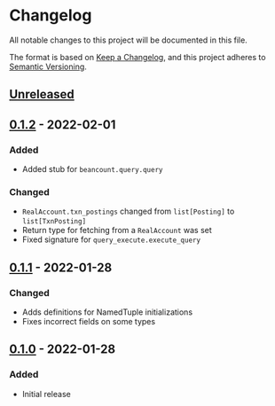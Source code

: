 # Changelog

All notable changes to this project will be documented in this file.

The format is based on [Keep a Changelog](https://keepachangelog.com/en/1.0.0/),
and this project adheres to [Semantic Versioning](https://semver.org/spec/v2.0.0.html).

## [Unreleased]

## [0.1.2] - 2022-02-01

### Added

- Added stub for `beancount.query.query`

### Changed

- `RealAccount.txn_postings` changed from `list[Posting]` to `list[TxnPosting]`
- Return type for fetching from a `RealAccount` was set
- Fixed signature for `query_execute.execute_query`

## [0.1.1] - 2022-01-28

### Changed

- Adds definitions for NamedTuple initializations
- Fixes incorrect fields on some types

## [0.1.0] - 2022-01-28

### Added

- Initial release

[unreleased]: https://github.com/jmgilman/beancount-stubs/compare/v0.1.2...HEAD
[0.1.2]: https://github.com/jmgilman/beancount-stubs/releases/tag/v0.1.2
[0.1.1]: https://github.com/jmgilman/beancount-stubs/releases/tag/v0.1.1
[0.1.0]: https://github.com/jmgilman/beancount-stubs/releases/tag/v0.1.0

